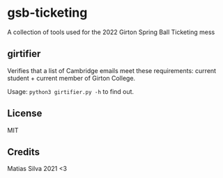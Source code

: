 # gsb-ticketing

A collection of tools used for the 2022 Girton Spring Ball Ticketing mess

## girtifier

Verifies that a list of Cambridge emails meet these requirements: current student + current member of Girton College.

Usage: `python3 girtifier.py -h` to find out.

## License

MIT

## Credits

Matias Silva 2021 <3
